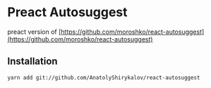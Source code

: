 # Preact Autosuggest

preact version of [https://github.com/moroshko/react-autosuggest](https://github.com/moroshko/react-autosuggest)

## Installation

```shell
yarn add git://github.com/AnatolyShirykalov/react-autosuggest
```
